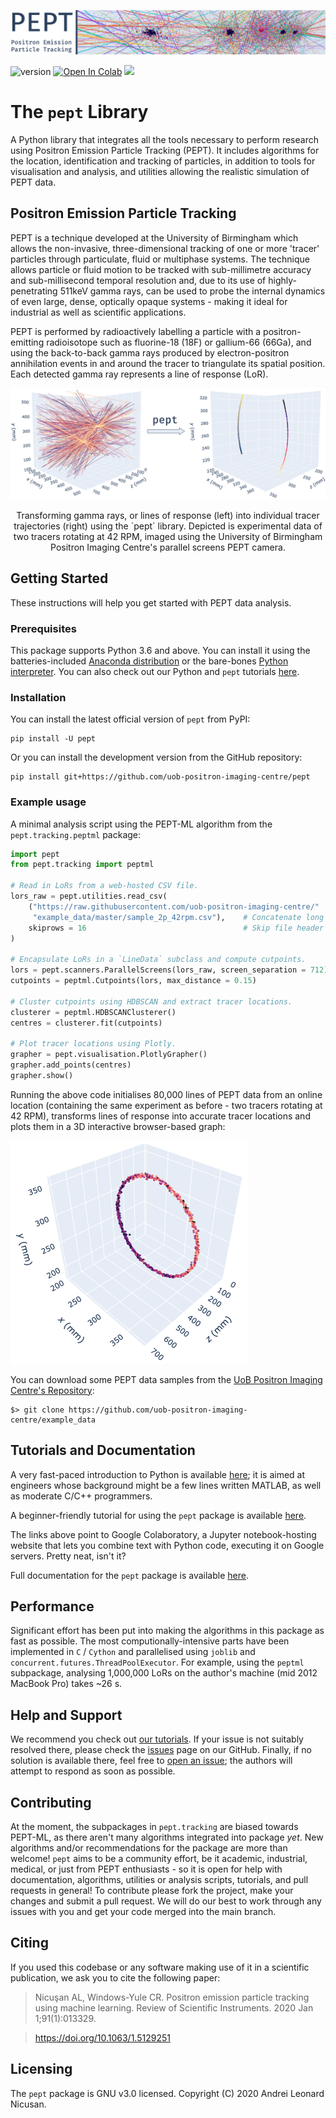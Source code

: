 ![](https://github.com/uob-positron-imaging-centre/misc-hosting/blob/master/logo.png?raw=true)

![version](https://img.shields.io/badge/version-0.2.0-blue)
[![Open In Colab](https://colab.research.google.com/assets/colab-badge.svg)](https://colab.research.google.com/drive/1G8XHP9zWMMDVu23PXzANLCOKNP_RjBEO)
[![](https://img.shields.io/badge/0.2.0-docs-success)](https://uob-positron-imaging-centre.github.io)


# The `pept` Library

A Python library that integrates all the tools necessary to perform research using Positron Emission Particle Tracking (PEPT). It includes algorithms for the location, identification and tracking of particles, in addition to tools for visualisation and analysis, and utilities allowing the realistic simulation of PEPT data.


## Positron Emission Particle Tracking
PEPT is a technique developed at the University of Birmingham which allows the non-invasive, three-dimensional tracking of one or more 'tracer' particles through particulate, fluid or multiphase systems. The technique allows particle or fluid motion to be tracked with sub-millimetre accuracy and sub-millisecond temporal resolution and, due to its use of highly-penetrating 511keV gamma rays, can be used to probe the internal dynamics of even large, dense, optically opaque systems - making it ideal for industrial as well as scientific applications.

PEPT is performed by radioactively labelling a particle with a positron-emitting radioisotope such as fluorine-18 (18F) or gallium-66 (66Ga), and using the back-to-back gamma rays produced by electron-positron annihilation events in and around the tracer to triangulate its spatial position. Each detected gamma ray represents a line of response (LoR).

![Transforming LoRs into trajectories using `pept`](https://github.com/uob-positron-imaging-centre/misc-hosting/blob/master/pept_transformation.png?raw=true)
<div style = "text-align: center"> Transforming gamma rays, or lines of response (left) into individual tracer trajectories (right) using the `pept` library. Depicted is experimental data of two tracers rotating at 42 RPM, imaged using the University of Birmingham Positron Imaging Centre's parallel screens PEPT camera. </div> 


## Getting Started

These instructions will help you get started with PEPT data analysis.


### Prerequisites

This package supports Python 3.6 and above. You can install it using the batteries-included [Anaconda distribution](https://www.anaconda.com/products/individual) or the bare-bones [Python interpreter](https://www.python.org/downloads/). You can also check out our Python and `pept` tutorials [here](https://github.com/uob-positron-imaging-centre/tutorials).


### Installation

You can install the latest official version of `pept` from PyPI:

```
pip install -U pept
```

Or you can install the development version from the GitHub repository:

```
pip install git+https://github.com/uob-positron-imaging-centre/pept
```


### Example usage

A minimal analysis script using the PEPT-ML algorithm from the `pept.tracking.peptml` package:

```python
import pept
from pept.tracking import peptml

# Read in LoRs from a web-hosted CSV file.
lors_raw = pept.utilities.read_csv(
    ("https://raw.githubusercontent.com/uob-positron-imaging-centre/"
     "example_data/master/sample_2p_42rpm.csv"),    # Concatenate long string
    skiprows = 16                                   # Skip file header
)

# Encapsulate LoRs in a `LineData` subclass and compute cutpoints.
lors = pept.scanners.ParallelScreens(lors_raw, screen_separation = 712)
cutpoints = peptml.Cutpoints(lors, max_distance = 0.15)

# Cluster cutpoints using HDBSCAN and extract tracer locations.
clusterer = peptml.HDBSCANClusterer()
centres = clusterer.fit(cutpoints)

# Plot tracer locations using Plotly.
grapher = pept.visualisation.PlotlyGrapher()
grapher.add_points(centres)
grapher.show()
```

Running the above code initialises 80,000 lines of PEPT data from an online location (containing the same experiment as before - two tracers rotating at 42 RPM), transforms lines of response into accurate tracer locations and plots them in a 3D interactive browser-based graph:

![LoRs analysed using the PEPT-ML minimal script](https://github.com/uob-positron-imaging-centre/misc-hosting/blob/master/pept_centres.png?raw=true)

You can download some PEPT data samples from the [UoB Positron Imaging Centre's Repository](https://github.com/uob-positron-imaging-centre/example_data):

```
$> git clone https://github.com/uob-positron-imaging-centre/example_data
```


## Tutorials and Documentation

A very fast-paced introduction to Python is available [here](https://colab.research.google.com/drive/1Uq8Ppiv8jR-XSVsKZMcCUNuXW-l6n_RI?usp=sharing); it is aimed at engineers whose background might be a few lines written MATLAB, as well as moderate C/C++ programmers.

A beginner-friendly tutorial for using the `pept` package is available [here](https://colab.research.google.com/drive/1G8XHP9zWMMDVu23PXzANLCOKNP_RjBEO).

The links above point to Google Colaboratory, a Jupyter notebook-hosting website that lets you combine text with Python code, executing it on Google servers. Pretty neat, isn't it?

Full documentation for the `pept` package is available [here](https://uob-positron-imaging-centre.github.io).


## Performance

Significant effort has been put into making the algorithms in this package as fast as possible. The most computionally-intensive parts have been implemented in `C` / `Cython` and parallelised using `joblib` and `concurrent.futures.ThreadPoolExecutor`. For example, using the `peptml` subpackage, analysing 1,000,000 LoRs on the author's machine (mid 2012 MacBook Pro) takes ~26 s.


## Help and Support

We recommend you check out [our tutorials](https://colab.research.google.com/drive/1G8XHP9zWMMDVu23PXzANLCOKNP_RjBEO). If your issue is not suitably resolved there, please check the [issues](https://github.com/uob-positron-imaging-centre/pept/issues) page on our GitHub. Finally, if no solution is available there, feel free to [open an issue](https://github.com/uob-positron-imaging-centre/pept/issues/new); the authors will attempt to respond as soon as possible.


## Contributing

At the moment, the subpackages in `pept.tracking` are biased towards PEPT-ML,
as there aren't many algorithms integrated into package *yet*. New algorithms
and/or recommendations for the package are more than welcome! `pept` aims to be
a community effort, be it academic, industrial, medical, or just from PEPT
enthusiasts - so it is open for help with documentation, algorithms, utilities
or analysis scripts, tutorials, and pull requests in general! To contribute please fork the project, make your changes and submit a pull request. We will do our best to work through any issues with you and get your code merged into the main branch.


## Citing

If you used this codebase or any software making use of it in a scientific
publication, we ask you to cite the following paper:

> Nicuşan AL, Windows-Yule CR. Positron emission particle tracking using machine learning. Review of Scientific Instruments. 2020 Jan 1;91(1):013329.

> https://doi.org/10.1063/1.5129251


## Licensing

The `pept` package is GNU v3.0 licensed.
Copyright (C) 2020 Andrei Leonard Nicusan.





